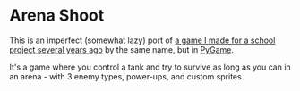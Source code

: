 # Arena Shoot
This is an imperfect (somewhat lazy) port of
[a game I made for a school project several years ago](https://github.com/zedseven/CS-2015-Final-Project) by the same
name, but in [PyGame](https://www.pygame.org/).

It's a game where you control a tank and try to survive as long as you can in an arena - with 3 enemy types, power-ups,
and custom sprites.

